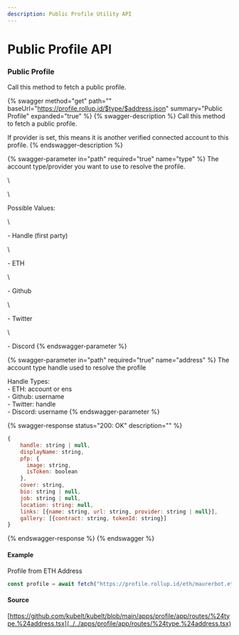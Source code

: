 ```yaml
---
description: Public Profile Utility API
---
```


# Public Profile API

### Public Profile

Call this method to fetch a public profile.

{% swagger method="get" path="" baseUrl="https://profile.rollup.id/$type/$address.json" summary="Public Profile" expanded="true" %}
{% swagger-description %}
Call this method to fetch a public profile.&#x20;

If provider is set, this means it is another verified connected account to this profile.
{% endswagger-description %}

{% swagger-parameter in="path" required="true" name="type" %}
The account type/provider you want to use to resolve the profile.

\




\


Possible Values:

\


\- Handle (first party)

\


\- ETH

\


\- Github

\


\- Twitter

\


\- Discord
{% endswagger-parameter %}

{% swagger-parameter in="path" required="true" name="address" %}
The account type handle used to resolve the profile



Handle Types:\
\- ETH: account or ens\
\- Github: username\
\- Twitter: handle\
\- Discord: username
{% endswagger-parameter %}

{% swagger-response status="200: OK" description="" %}
```javascript
{
    handle: string | null,
    displayName: string,
    pfp: {
      image: string,
      isToken: boolean
    },
    cover: string,
    bio: string | null,
    job: string | null,
    location: string: null,
    links: [{name: string, url: string, provider: string | null}],
    gallery: [{contract: string, tokenId: string}]
}
```
{% endswagger-response %}
{% endswagger %}

#### Example

Profile from ETH Address

```typescript
const profile = await fetch("https://profile.rollup.id/eth/maurerbot.eth.json")
```

#### Source

[https://github.com/kubelt/kubelt/blob/main/apps/profile/app/routes/%24type.%24address.tsx](../../apps/profile/app/routes/%24type.%24address.tsx)
